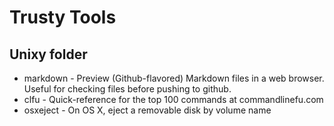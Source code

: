 Trusty Tools
============

Unixy folder
------------

*   markdown - Preview (Github-flavored) Markdown files in a web browser.
               Useful for checking files before pushing to github.
*   clfu     - Quick-reference for the top 100 commands at commandlinefu.com
*   osxeject - On OS X, eject a removable disk by volume name
